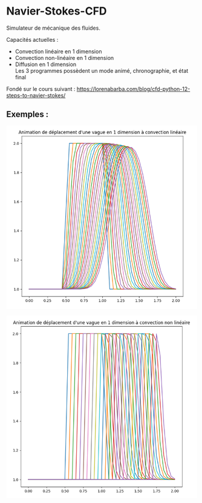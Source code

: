 # Navier-Stokes-CFD
Simulateur de mécanique des fluides.  

Capacités actuelles :
* Convection linéaire en 1 dimension  
* Convection non-linéaire en 1 dimension  
* Diffusion en 1 dimension  
Les 3 programmes possèdent un mode animé, chronographie, et état final

Fondé sur le cours suivant : https://lorenabarba.com/blog/cfd-python-12-steps-to-navier-stokes/

## Exemples :
![Convection linéaire en 1 dimension](Images/screenshot1.PNG?raw=true "Convection linéaire en 1 dimension")

![Convection non-linéaire en 1 dimension](Images/screenshot2.PNG?raw=true "Convection non-linéaire en 1 dimension")